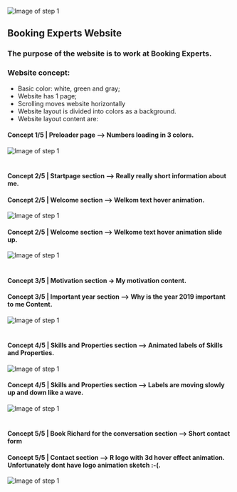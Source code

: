 ![Image of step 1](http://richardalp.nl/bookingexperts/img/concept/header.jpg)

## Booking Experts Website
### The purpose of the website is to work at Booking Experts.

### Website concept:

- Basic color: white, green and gray;
- Website has 1 page;
- Scrolling moves website horizontally
- Website layout is divided into colors as a background.
- Website layout content are:

#### Concept 1/5 |  Preloader page --> Numbers loading in 3 colors.

![Image of step 1](http://richardalp.nl/bookingexperts/img/concept/concept-1.jpg)

#

#### Concept 2/5 |  Startpage section --> Really really short information about me. 
#### Concept 2/5 |  Welcome section --> Welkom text hover animation.

![Image of step 1](http://richardalp.nl/bookingexperts/img/concept/concept-2.jpg)

#### Concept 2/5 |  Welcome section --> Welkome text hover animation slide up.

![Image of step 1](http://richardalp.nl/bookingexperts/img/concept/concept-3.jpg)

#

#### Concept 3/5 |  Motivation section -> My motivation content.
#### Concept 3/5 |  Important year section --> Why is the year 2019 important to me Content. 

![Image of step 1](http://richardalp.nl/bookingexperts/img/concept/concept-4.jpg)

#

#### Concept 4/5 |  Skills and Properties section --> Animated labels of Skills and Properties.

![Image of step 1](http://richardalp.nl/bookingexperts/img/concept/concept-5.jpg)

#### Concept 4/5 |  Skills and Properties section --> Labels are moving slowly up and down like a wave.

![Image of step 1](http://richardalp.nl/bookingexperts/img/concept/concept-6.jpg)

#

#### Concept 5/5 |  Book Richard for the conversation section --> Short contact form
#### Concept 5/5 |  Contact section --> R logo with 3d hover effect animation. Unfortunately dont have logo animation sketch :-(.

![Image of step 1](http://richardalp.nl/bookingexperts/img/concept/concept-7.jpg)

